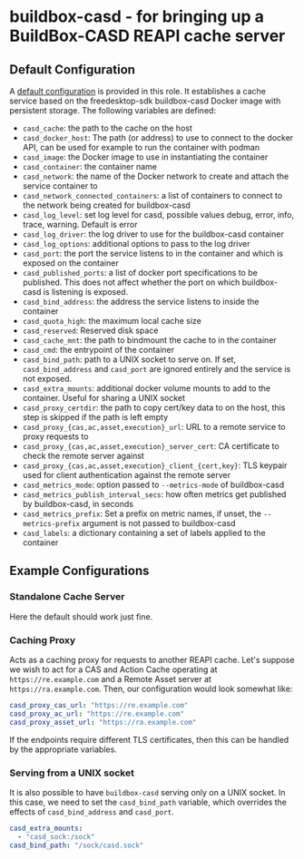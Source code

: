 # buildbox-casd - for bringing up a BuildBox-CASD REAPI cache server

## Default Configuration

A [default configuration](defaults/main.yml) is provided in this role. It establishes a cache service based on the freedesktop-sdk buildbox-casd Docker image with persistent storage. The following variables are defined:

- `casd_cache`: the path to the cache on the host
- `casd_docker_host`: The path (or address) to use to connect to the docker API, can be used for example to run the container with podman
- `casd_image`: the Docker image to use in instantiating the container
- `casd_container`: the container name
- `casd_network`: the name of the Docker network to create and attach the service container to
- `casd_network_connected_containers`: a list of containers to connect to the network being created for buildbox-casd
- `casd_log_level`: set log level for casd, possible values debug, error, info, trace, warning. Default is error
- `casd_log_driver`: the log driver to use for the buildbox-casd container
- `casd_log_options`: additional options to pass to the log driver
- `casd_port`: the port the service listens to in the container and which is exposed on the container
- `casd_published_ports`: a list of docker port specifications to be published. This does not affect whether the port on which buildbox-casd is listening is exposed.
- `casd_bind_address`: the address the service listens to inside the container
- `casd_quota_high`: the maximum local cache size
- `casd_reserved`: Reserved disk space
- `casd_cache_mnt`: the path to bindmount the cache to in the container
- `casd_cmd`: the entrypoint of the container
- `casd_bind_path`: path to a UNIX socket to serve on.  If set, `casd_bind_address` and `casd_port` are ignored entirely and the service is not exposed.
- `casd_extra_mounts`: additional docker volume mounts to add to the container.  Useful for sharing a UNIX socket
- `casd_proxy_certdir`: the path to copy cert/key data to on the host, this step is skipped if the path is left empty
- `casd_proxy_{cas,ac,asset,execution}_url`: URL to a remote service to proxy requests to
- `casd_proxy_{cas,ac,asset,execution}_server_cert`: CA certificate to check the remote server against
- `casd_proxy_{cas,ac,asset,execution}_client_{cert,key}`: TLS keypair used for client authentication against the remote server
- `casd_metrics_mode`: option passed to `--metrics-mode` of buildbox-casd
- `casd_metrics_publish_interval_secs`: how often metrics get published by buildbox-casd, in seconds
- `casd_metrics_prefix`: Set a prefix on metric names, if unset, the `--metrics-prefix` argument is not passed to buildbox-casd
- `casd_labels`: a dictionary containing a set of labels applied to the container

## Example Configurations

### Standalone Cache Server

Here the default should work just fine.

### Caching Proxy

Acts as a caching proxy for requests to another REAPI cache.
Let's suppose we wish to act for a CAS and Action Cache operating at `https://re.example.com` and a Remote Asset server at `https://ra.example.com`.
Then, our configuration would look somewhat like:

```yaml
casd_proxy_cas_url: "https://re.example.com"
casd_proxy_ac_url: "https://re.example.com"
casd_proxy_asset_url: "https://ra.example.com"
```

If the endpoints require different TLS certificates, then this can be handled by the appropriate variables.

### Serving from a UNIX socket

It is also possible to have `buildbox-casd` serving only on a UNIX socket.
In this case, we need to set the `casd_bind_path` variable, which overrides the effects of `casd_bind_address` and `casd_port`.

```yaml
casd_extra_mounts:
  - "casd_sock:/sock"
casd_bind_path: "/sock/casd.sock"
```
